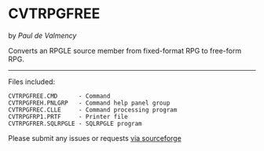 # CVTRPGFREE

by *Paul de Valmency*

Converts an RPGLE source member from fixed-format RPG to free-form RPG.

----

Files included:

```
CVTRPGFREE.CMD      - Command
CVTRPGFREH.PNLGRP   - Command help panel group
CVTRPGFREC.CLLE     - Command processing program
CVTRPGFRP1.PRTF     - Printer file
CVTRPGFRER.SQLRPGLE - SQLRPGLE program
```

Please submit any issues or requests [via sourceforge](https://sourceforge.net/p/cvtrpgfree/tickets/)
